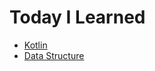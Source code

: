 # Today I Learned
- [Kotlin](https://github.com/jwonyLee/TIL/tree/master/Kotlin)
- [Data Structure](https://github.com/jwonyLee/TIL/tree/master/DataStructure)

